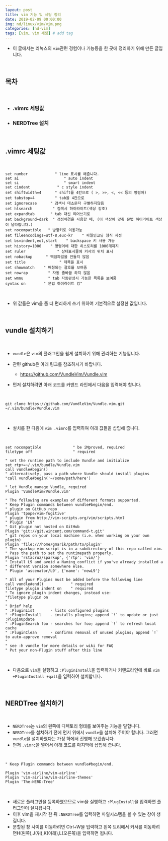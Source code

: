 ```yaml
---
layout: post
title: vim 기능 및 세팅 정리
date: 2019-02-09 00:00:00
img: nd/linux/vim/vim.png
categories: [nd-vim] 
tags: [vim, vim 세팅] # add tag
---
```


- 이 글에서는 리눅스의 `vim`관련 경험이나 기능등을 한 곳에 정리하기 위해 만든 글입니다.

<br>

## **목차**

<br>

- ### .vimrc 세팅값
- ### NERDTree 설치

<br>

## **.vimrc 세팅값**

<br>

```
set number            " line 표시를 해줍니다.
set ai                    " auto indent
set si                    " smart indent
set cindent            " c style indent
set shiftwidth=4      " shift를 4칸으로 ( >, >>, <, << 등의 명령어)
set tabstop=4         " tab을 4칸으로
set ignorecase      " 검색시 대소문자 구별하지않음
set hlsearch         " 검색시 하이라이트(색상 강조)
set expandtab       " tab 대신 띄어쓰기로
set background=dark  " 검정배경을 사용할 때, (이 색상에 맞춰 문법 하이라이트 색상이 달라집니다.)
set nocompatible   " 방향키로 이동가능
set fileencodings=utf-8,euc-kr    " 파일인코딩 형식 지정
set bs=indent,eol,start    " backspace 키 사용 가능
set history=1000    " 명령어에 대한 히스토리를 1000개까지
set ruler              " 상태표시줄에 커서의 위치 표시
set nobackup      " 백업파일을 만들지 않음
set title               " 제목을 표시
set showmatch    " 매칭되는 괄호를 보여줌
set nowrap         " 자동 줄바꿈 하지 않음
set wmnu           " tab 자동완성시 가능한 목록을 보여줌
syntax on        " 문법 하이라이트 킴"
```

<br>

- 위 값들은 vim을 좀 더 편리하게 쓰기 위하여 기본적으로 설정한 값입니다.

<br>

## **vundle 설치하기**

<br>

- `vundle`은 `vim`의 플러그인을 쉽게 설치하기 위해 관리하는 기능입니다.
- 관련 github은 아래 링크를 참조하시기 바랍니다.
    - https://github.com/VundleVim/Vundle.vim

- 먼저 설치하려면 아래 코드를 커맨드 라인에서 다음을 입력해야 합니다.

<br>

`
git clone https://github.com/VundleVim/Vundle.vim.git ~/.vim/bundle/Vundle.vim
`

<br>

- 설치를 한 다음에 `vim .vimrc`를 입력하여 아래 값들을 삽입해 줍니다.

<br>

```
set nocompatible              " be iMproved, required
filetype off                  " required

" set the runtime path to include Vundle and initialize
set rtp+=~/.vim/bundle/Vundle.vim
call vundle#begin()
" alternatively, pass a path where Vundle should install plugins
"call vundle#begin('~/some/path/here')

" let Vundle manage Vundle, required
Plugin 'VundleVim/Vundle.vim'

" The following are examples of different formats supported.
" Keep Plugin commands between vundle#begin/end.
" plugin on GitHub repo
Plugin 'tpope/vim-fugitive'
" plugin from http://vim-scripts.org/vim/scripts.html
" Plugin 'L9'
" Git plugin not hosted on GitHub
Plugin 'git://git.wincent.com/command-t.git'
" git repos on your local machine (i.e. when working on your own plugin)
Plugin 'file:///home/gmarik/path/to/plugin'
" The sparkup vim script is in a subdirectory of this repo called vim.
" Pass the path to set the runtimepath properly.
Plugin 'rstacruz/sparkup', {'rtp': 'vim/'}
" Install L9 and avoid a Naming conflict if you've already installed a
" different version somewhere else.
" Plugin 'ascenator/L9', {'name': 'newL9'}

" All of your Plugins must be added before the following line
call vundle#end()            " required
filetype plugin indent on    " required
" To ignore plugin indent changes, instead use:
"filetype plugin on
"
" Brief help
" :PluginList       - lists configured plugins
" :PluginInstall    - installs plugins; append `!` to update or just :PluginUpdate
" :PluginSearch foo - searches for foo; append `!` to refresh local cache
" :PluginClean      - confirms removal of unused plugins; append `!` to auto-approve removal
"
" see :h vundle for more details or wiki for FAQ
" Put your non-Plugin stuff after this line
```

<br>

- 다음으로 `vim`을 실행하고 `:PluginInstall`을 입력하거나 커맨드라인에 바로 `vim +PluginInstall +qall`을 입력하여 설치합니다.

<br>

## **NERDTree 설치하기**

<br>

- `NERDTree`는 `vim`의 왼쪽에 디렉토리 형태를 보여주는 기능을 말합니다.
- `NERDTree`를 설치하기 전에 먼저 위에서 `vundle`을 설치해 주어야 합니다. 그러면 `vundle`을 설치하였다는 가정 하에서 진행해 보겠습니다.
- 먼저 `.vimrc`을 열어서 아래 코드를 마지막에 삽입해 줍니다.

<br>

```
" Keep Plugin commands between vundle#begin/end.
 
Plugin 'vim-airline/vim-airline'
Plugin 'vim-airline/vim-airline-themes'
Plugin 'The-NERD-Tree' 
```

<br>

- 새로운 플러그인을 등록하였으므로 vim을 실행하고 `:PlugInstall`을 입력하면 플러그인이 설치됩니다.
- 이후 vim을 재시작 한 뒤 `:NERDTree`를 입력하면 파일시스템을 볼 수 있는 창이 생깁니다.
- 분할된 창 사이를 이동하려면 Ctrl+W을 입력하고 왼쪽 트리에서 커서를 이동하려면H(왼쪽),J(위),K(아래),L(오른쪾)을 입력하면 됩니다.